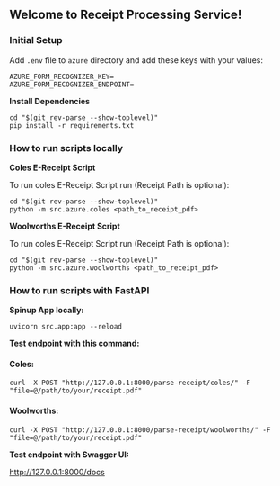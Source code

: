 ## Welcome to Receipt Processing Service!
### Initial Setup

Add `.env` file to `azure` directory and add these keys with your values:
```commandline
AZURE_FORM_RECOGNIZER_KEY=  
AZURE_FORM_RECOGNIZER_ENDPOINT= 
```

**Install Dependencies**
```commandline
cd "$(git rev-parse --show-toplevel)"
pip install -r requirements.txt
```

### How to run scripts locally
**Coles E-Receipt Script**

To run coles E-Receipt Script run (Receipt Path is optional):
```commandline
cd "$(git rev-parse --show-toplevel)"
python -m src.azure.coles <path_to_receipt_pdf>     
```

**Woolworths E-Receipt Script**

To run coles E-Receipt Script run (Receipt Path is optional):
```commandline
cd "$(git rev-parse --show-toplevel)"
python -m src.azure.woolworths <path_to_receipt_pdf>    
```

### How to run scripts with FastAPI
**Spinup App locally:**
```commandline
uvicorn src.app:app --reload
```

**Test endpoint with this command:**

#### Coles: 
```commandline
curl -X POST "http://127.0.0.1:8000/parse-receipt/coles/" -F "file=@/path/to/your/receipt.pdf"
```

#### Woolworths: 
```commandline
curl -X POST "http://127.0.0.1:8000/parse-receipt/woolworths/" -F "file=@/path/to/your/receipt.pdf"
```

**Test endpoint with Swagger UI:**

http://127.0.0.1:8000/docs
